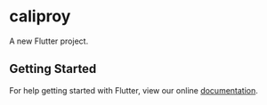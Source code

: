 # caliproy

A new Flutter project.

## Getting Started

For help getting started with Flutter, view our online
[documentation](https://flutter.io/).
